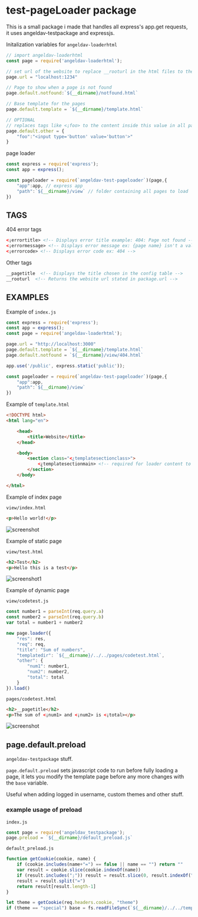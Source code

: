 # test-pageLoader package
This is a small package i made that handles all express's app.get requests, it uses angeldav-testpackage and expressjs.

Initalization variables for ``angeldav-loaderhtml``
```javascript
// import angeldav-loaderhtml
const page = require('angeldav-loaderhtml');

// set url of the website to replace __rooturl in the html files to the chosen url
page.url = "localhost:1234" 

// Page to show when a page is not found
page.default.notfound:`${__dirname}/notfound.html` 

// Base template for the pages
page.default.template = `${__dirname}/template.html` 

// OPTIONAL
// replaces tags like <¡foo> to the content inside this value in all pages
page.default.other = {
    "foo":"<input type='button' value='button'>" 
}
```

page loader
```javascript
const express = require('express');
const app = express();

const pageloader = require(`angeldav-test-pageloader`)(page,{
    "app":app, // express app
    "path":`${__dirname}/view` // folder containing all pages to load
})
```

## TAGS

404 error tags
```html
<¡errortitle> <!-- Displays error title example: 404: Page not found -->
<¡errormessage> <!-- Displays error message ex: {page name} isn't a valid page -->
<¡errorcode> <!-- Displays error code ex: 404 -->
```

Other tags
```html
__pagetitle  <!-- Displays the title chosen in the config table -->
__rooturl  <!-- Returns the website url stated in package.url -->
```

## EXAMPLES

Example of ``index.js``
```javascript
const express = require('express');
const app = express();
const page = require('angeldav-loaderhtml');

page.url = "http://localhost:3000"
page.default.template = `${__dirname}/template.html`
page.default.notfound = `${__dirname}/view/404.html`

app.use('/public', express.static('public'));

const pageloader = require(`angeldav-test-pageloader`)(page,{
    "app":app,
    "path":`${__dirname}/view`
})
```

Example of ``template.html``
```html
<!DOCTYPE html>
<html lang="en">

    <head>
        <title>Website</title>
    </head>

    <body>
        <section class="<¿templatesectionclass>">
            <¿templatesectionmain> <!-- required for loader content to show -->
        </section>
    </body>

</html>
```
Example of index page

``view/index.html``
```html
<p>Hello world!</p>
```

![screenshot](https://github.com/AngelDav943/test-pageLoader/assets/35638964/99e25d26-948d-4b7e-959c-2c6f505c79e3)

Example of static page

``view/test.html``
```html
<h2>Test</h2>
<p>Hello this is a test</p>
```

![screenshot1](https://github.com/AngelDav943/test-pageLoader/assets/35638964/87726d8c-7f87-4b61-8357-1424b118005a)

Example of dynamic page

``view/codetest.js``
```javascript
const number1 = parseInt(req.query.a)
const number2 = parseInt(req.query.b)
var total = number1 + number2

new page.loader({
    "res": res,
    "req": req,
    "title": "Sum of numbers",
    "templatedir": `${__dirname}/../../pages/codetest.html`,
    "other": {
        "num1": number1,
        "num2": number2,
        "total": total
    }
}).load()
```

``pages/codetest.html``
```html
<h2>__pagetitle</h2>
<p>The sum of <¡num1> and <¡num2> is <¡total></p>
```

![screenshot](https://github.com/AngelDav943/test-pageLoader/assets/35638964/b4f58788-4bc1-4d14-97c3-a83d6661bc02)

## page.default.preload
``angeldav-testpackage`` stuff.

``page.default.preload`` sets javascript code to run before fully loading a page, it lets you modify the template page before any more changes with the ``base`` variable.

Useful when adding logged in username, custom themes and other stuff.

### example usage of preload
``index.js``
```javascript 
const page = require('angeldav_testpackage');
page.preload = `${__dirname}/default_preload.js`
```
``default_preload.js``
```javascript 
function getCookie(cookie, name) {
    if (cookie.includes(name+"=") == false || name == "") return ""
    var result = cookie.slice(cookie.indexOf(name))
    if (result.includes(";")) result = result.slice(0, result.indexOf(";"))
    result = result.split("=")
    return result[result.length-1]
}

let theme = getCookie(req.headers.cookie, "theme")
if (theme == "special") base = fs.readFileSync(`${__dirname}/../../templates/special.html`).toString()
```